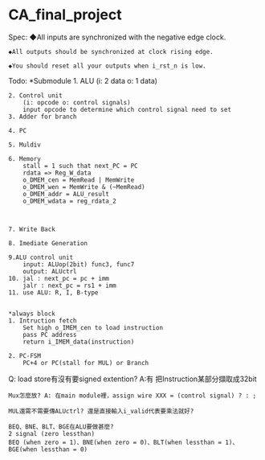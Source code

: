 # CA_final_project
Spec: 
    ◆All inputs are synchronized with the negative edge clock.

    ◆All outputs should be synchronized at clock rising edge.

    ◆You should reset all your outputs when i_rst_n is low.

Todo:
    *Submodule
    1. ALU
        (i: 2 data o: 1 data)
        
    2. Control unit
        (i: opcode o: control signals)
        input opcode to determine which control signal need to set
    3. Adder for branch

    4. PC

    5. Muldiv

    6. Memory
        stall = 1 such that next_PC = PC
        rdata => Reg_W_data 
        o_DMEM_cen = MemRead | MemWrite
        o_DMEM_wen = MemWrite & (~MemRead)
        o_DMEM_addr = ALU_result
        o_DMEM_wdata = reg_rdata_2



    7. Write Back

    8. Imediate Generation

    9.ALU control unit
        input: ALUop(2bit) func3, func7
        output: ALUctrl
    10. jal : next_pc = pc + imm
        jalr : next_pc = rs1 + imm
    11. use ALU: R, I, B-type
        
    
    *always block
    1. Intruction fetch
        Set high o_IMEM_cen to load instruction
        pass PC address
        return i_IMEM_data(instruction)

    2. PC-FSM
        PC+4 or PC(stall for MUL) or Branch
    
    

Q:
    load store有沒有要signed extention? A:有 把Instruction某部分擷取成32bit

    Mux怎麼放? A: 在main module裡，assign wire XXX = (control signal) ? : ;

    MUL還需不需要傳ALUctrl? 還是直接輸入i_valid代表要乘法就好?

    BEQ、BNE、BLT、BGE在ALU要做甚麼?
    2 signal (zero lessthan) 
    BEQ (when zero = 1)、BNE(when zero = 0)、BLT(when lessthan = 1)、BGE(when lessthan = 0)
